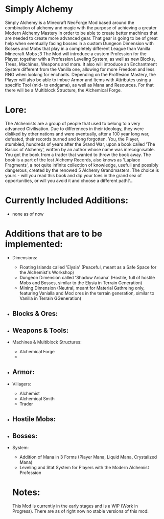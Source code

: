 Simply Alchemy
==============

Simply Alchemy is a Minecraft NeoForge Mod based around the combination of alchemy and magic with the purpose of achieving a greater
Modern Alchemy Mastery in order to be able to create better machines that are needed to create more advanced gear. That gear is going
to be of great help when eventually facing bosses in a custom Dungeon Dimension with Bosses and Mobs that play in a completely
different League than Vanilla Minecraft Mobs ;3
The Mod will introduce a custom Profession for the Player, together with a Profession Leveling System, as well as new Blocks, Trees,
Machines, Weapons and more. It also will introduce an Enchantment System different from the Vanilla one, allowing for more Freedom and
less RNG when looking for enchants. Depending on the Proffesion Mastery, the Player will also be able to imbue Armor and Items with
Attributes using a specific Tool (mid- to endgame), as well as Mana and Resources. For that there will be a Multiblock Structure, the
Alchemical Forge.

Lore:
=====

The Alchemists are a group of people that used to belong to a very advanced Civilisation. Due to differences in their ideology, they
were disliked by other nations and were eventually, after a 100 year long war, defeated, their records burned and long forgotten. You,
the Player, stumbled, hundreds of years after the Grand War, upon a book called 'The Basics of Alchemy', written by an author whose name
was inrecognisable. You got the book from a trader that wanted to throw the book away. The book is a part of the lost Alchemy Records,
also knows as 'Laplace Fragments', a not quite infinite collection of knowledge, usefull and possibly dangerous, created by the renowed
5 Alchemy Grandmasters. The choice is yours - will you read this book and dip your toes in the grand sea of opportunities, or will you
avoid it and choose a different path?...

Currently Included Additions:
=============================

- none as of now

Additions that are to be implemented:
=====================================

- Dimensions:
  - Floating Islands called 'Elysia' (Peaceful, meant as a Safe Space for the Alchemist's Workshop)
  - Dungeon Dimension called 'Shadow Arcana' (Hostile, full of hostile Mobs and Bosses, similar to the Elysia in Terrain Generation)
  - Mining Dimension (Neutral, meant for Material Gathreing only, featuring Vanialla and Mod ores in the terrain generation, similar
    to Vanilla in Terrain GGeneration)

- Blocks & Ores:
  - 

- Weapons & Tools:
  - 

- Machines & Multiblock Structures:
  - Alchemical Forge
  -  
 
- Armor:
  - 
  
- Villagers:
  - Alchemist
  - Alchemical Smith
  - Trader
 
- Hostile Mobs:
  - 

- Bosses:
  - 
    
- System:
  - Addition of Mana in 3 Forms (Player Mana, Liquid Mana, Crystalized Mana)
  - Leveling and Stat System for Players with the Modern Alchemist Profession

  Notes:
  ======

  This Mod is currently in the early stages and is a WIP (Work in Progress). There are as of right now no stable versions of this mod.
